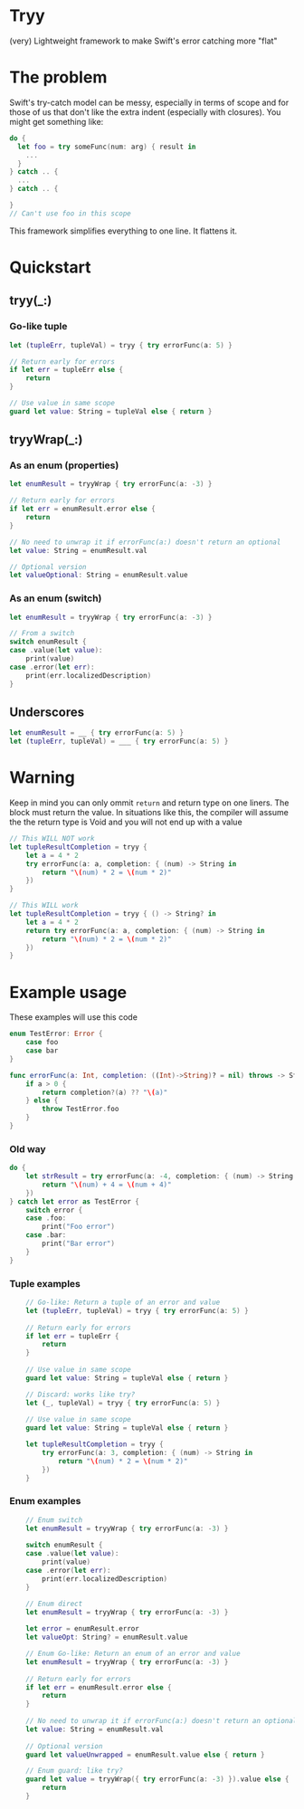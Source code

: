 # Tryy
(very) Lightweight framework to make Swift's error catching more "flat"

# The problem

Swift's try-catch model can be messy, especially in terms of scope and for those of us that don't like the extra indent (especially with closures). You might get something like:

```swift
do {
  let foo = try someFunc(num: arg) { result in
    ...
  }
} catch .. {
  ...
} catch .. {

}
// Can't use foo in this scope
```

This framework simplifies everything to one line. It flattens it.

# Quickstart

## tryy(_:)
### Go-like tuple
```swift
let (tupleErr, tupleVal) = tryy { try errorFunc(a: 5) }

// Return early for errors
if let err = tupleErr else {
    return
}

// Use value in same scope
guard let value: String = tupleVal else { return }
```

## tryyWrap(_:)
### As an enum (properties)
```swift
let enumResult = tryyWrap { try errorFunc(a: -3) }

// Return early for errors
if let err = enumResult.error else {
    return
}

// No need to unwrap it if errorFunc(a:) doesn't return an optional
let value: String = enumResult.val

// Optional version
let valueOptional: String = enumResult.value
```

### As an enum (switch)
```swift
let enumResult = tryyWrap { try errorFunc(a: -3) }

// From a switch
switch enumResult {
case .value(let value):
    print(value)
case .error(let err):
    print(err.localizedDescription)
}
```

## Underscores
```swift
let enumResult = __ { try errorFunc(a: 5) }
let (tupleErr, tupleVal) = ___ { try errorFunc(a: 5) }
```

# Warning

Keep in mind you can only ommit `return` and return type on one liners. The block must return the value. In situations like this, the compiler will assume the the return type is Void and you will not end up with a value

```swift
// This WILL NOT work
let tupleResultCompletion = tryy {
    let a = 4 * 2
    try errorFunc(a: a, completion: { (num) -> String in
        return "\(num) * 2 = \(num * 2)"
    })
}

// This WILL work
let tupleResultCompletion = tryy { () -> String? in
    let a = 4 * 2
    return try errorFunc(a: a, completion: { (num) -> String in
        return "\(num) * 2 = \(num * 2)"
    })
}
```

# Example usage

These examples will use this code

```swift
enum TestError: Error {
    case foo
    case bar
}

func errorFunc(a: Int, completion: ((Int)->String)? = nil) throws -> String {
    if a > 0 {
        return completion?(a) ?? "\(a)"
    } else {
        throw TestError.foo
    }
}
```

### Old way

```swift
do {
    let strResult = try errorFunc(a: -4, completion: { (num) -> String in
        return "\(num) + 4 = \(num + 4)"
    })
} catch let error as TestError {
    switch error {
    case .foo:
        print("Foo error")
    case .bar:
        print("Bar error")
    }
}
```

### Tuple examples

```swift
    // Go-like: Return a tuple of an error and value
    let (tupleErr, tupleVal) = tryy { try errorFunc(a: 5) }
    
    // Return early for errors
    if let err = tupleErr {
        return
    }
    
    // Use value in same scope
    guard let value: String = tupleVal else { return }
```

```swift
    // Discard: works like try?
    let (_, tupleVal) = tryy { try errorFunc(a: 5) }
    
    // Use value in same scope
    guard let value: String = tupleVal else { return }
```

```swift
    let tupleResultCompletion = tryy {
        try errorFunc(a: 3, completion: { (num) -> String in
            return "\(num) * 2 = \(num * 2)"
        })
    }
```

### Enum examples

```swift
    // Enum switch
    let enumResult = tryyWrap { try errorFunc(a: -3) }
    
    switch enumResult {
    case .value(let value):
        print(value)
    case .error(let err):
        print(err.localizedDescription)
    }
```

```swift
    // Enum direct
    let enumResult = tryyWrap { try errorFunc(a: -3) }
    
    let error = enumResult.error
    let valueOpt: String? = enumResult.value
```

```swift
    // Enum Go-like: Return an enum of an error and value
    let enumResult = tryyWrap { try errorFunc(a: -3) }
    
    // Return early for errors
    if let err = enumResult.error else {
        return
    }
    
    // No need to unwrap it if errorFunc(a:) doesn't return an optional
    let value: String = enumResult.val
    
    // Optional version
    guard let valueUnwrapped = enumResult.value else { return }
```

```swift
    // Enum guard: like try?
    guard let value = tryyWrap({ try errorFunc(a: -3) }).value else {
        return
    }
```
